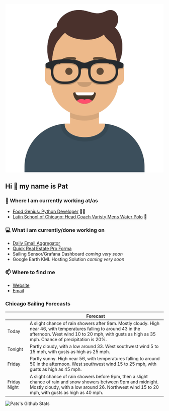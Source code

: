 [![Social banner for p-j-falconer](https://raw.githubusercontent.com/P-J-FALCONER/P-J-FALCONER/master/assets/avataaars.svg)](https://patfalconer.com/)
## Hi :wave: my name is Pat

### 💼 Where I am currently working at/as
- [Food Genius: Python Developer](https://getfoodgenius.com/) 🍔🐍
- [Latin School of Chicago: Head Coach Varisty Mens Water Polo](https://www.latinschool.org/) 🤽


### 💻 What i am currently/done working on
 - [Daily Email Aggregator](https://github.com/P-J-FALCONER/dott_daily_mail)
 - [Quick Real Estate Pro Forma](https://github.com/P-J-FALCONER/henry)
 - Sailing Sensor/Grafana Dashboard *coming very soon*
 - Google Earth KML Hosting Solution *coming very soon*

### 📫 Where to find me
 - [Website](https://patfalconer.com/)
 - [Email](mailto:patrick.j.falconer@gmail.com)


### Chicago Sailing Forecasts
|   | Forecast  |
|---|---|
| Today | A slight chance of rain showers after 9am. Mostly cloudy. High near 46, with temperatures falling to around 43 in the afternoon. West wind 10 to 20 mph, with gusts as high as 35 mph. Chance of precipitation is 20%. |
| Tonight | Partly cloudy, with a low around 33. West southwest wind 5 to 15 mph, with gusts as high as 25 mph. |
| Friday | Partly sunny. High near 56, with temperatures falling to around 50 in the afternoon. West southwest wind 15 to 25 mph, with gusts as high as 45 mph. |
| Friday Night | A slight chance of rain showers before 9pm, then a slight chance of rain and snow showers between 9pm and midnight. Mostly cloudy, with a low around 26. Northwest wind 15 to 20 mph, with gusts as high as 40 mph. |

![Pats's Github Stats](https://github-readme-stats.vercel.app/api?username=p-j-falconer&show_icons=true&theme=radical)
